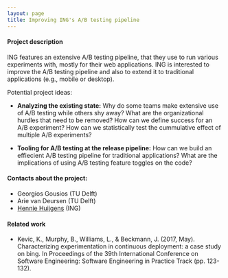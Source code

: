 ```yaml
---
layout: page
title: Improving ING's A/B testing pipeline
---
```


#### Project description

ING features an extensive A/B testing pipeline, that they use to run various
experiments with, mostly for their web applications. ING is interested
to improve the A/B testing pipeline and also to extend it to traditional
applications (e.g., mobile or desktop).

Potential project ideas:

- **Analyzing the existing state:** Why do some teams make extensive use of A/B
  testing while others shy away? What are the organizational hurdles that need
  to be removed? How can we define success for an A/B experiment? How can we
  statistically test the cummulative effect of multiple A/B experiments?

- **Tooling for A/B testing at the release pipeline:** How can we build an
  effiecient A/B testing pipeline for traditional applications? What are the
  implications of using A/B testing feature toggles on the code?

#### Contacts about the project:

* Georgios Gousios (TU Delft)
* Arie van Deursen (TU Delft)
* [Hennie Huijgens](mailto:hennie.huijgens@ing.com) (ING)

#### Related work

- Kevic, K., Murphy, B., Williams, L., & Beckmann, J. (2017, May). Characterizing experimentation in continuous deployment: a case study on bing. In Proceedings of the 39th International Conference on Software Engineering: Software Engineering in Practice Track (pp. 123-132).
